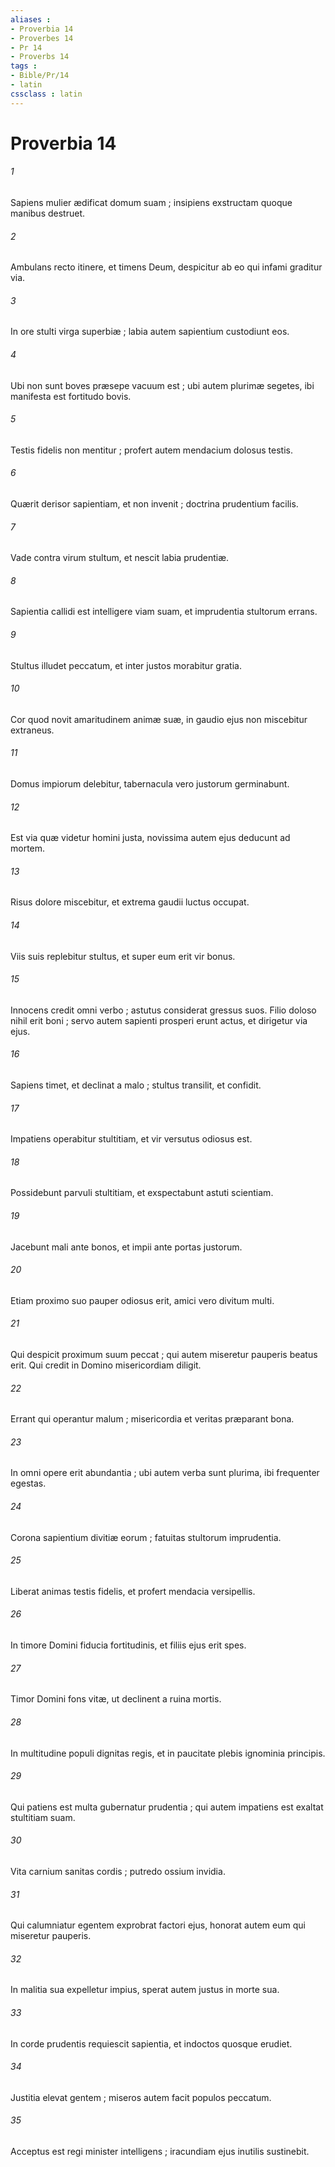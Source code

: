 ```yaml
---
aliases : 
- Proverbia 14
- Proverbes 14
- Pr 14
- Proverbs 14
tags : 
- Bible/Pr/14
- latin
cssclass : latin
---
```


# Proverbia 14

###### 1
Sapiens mulier ædificat domum suam ; insipiens exstructam quoque manibus destruet.
###### 2
Ambulans recto itinere, et timens Deum, despicitur ab eo qui infami graditur via.
###### 3
In ore stulti virga superbiæ ; labia autem sapientium custodiunt eos.
###### 4
Ubi non sunt boves præsepe vacuum est ; ubi autem plurimæ segetes, ibi manifesta est fortitudo bovis.
###### 5
Testis fidelis non mentitur ; profert autem mendacium dolosus testis.
###### 6
Quærit derisor sapientiam, et non invenit ; doctrina prudentium facilis.
###### 7
Vade contra virum stultum, et nescit labia prudentiæ.
###### 8
Sapientia callidi est intelligere viam suam, et imprudentia stultorum errans.
###### 9
Stultus illudet peccatum, et inter justos morabitur gratia.
###### 10
Cor quod novit amaritudinem animæ suæ, in gaudio ejus non miscebitur extraneus.
###### 11
Domus impiorum delebitur, tabernacula vero justorum germinabunt.
###### 12
Est via quæ videtur homini justa, novissima autem ejus deducunt ad mortem.
###### 13
Risus dolore miscebitur, et extrema gaudii luctus occupat.
###### 14
Viis suis replebitur stultus, et super eum erit vir bonus.
###### 15
Innocens credit omni verbo ; astutus considerat gressus suos. Filio doloso nihil erit boni ; servo autem sapienti prosperi erunt actus, et dirigetur via ejus.
###### 16
Sapiens timet, et declinat a malo ; stultus transilit, et confidit.
###### 17
Impatiens operabitur stultitiam, et vir versutus odiosus est.
###### 18
Possidebunt parvuli stultitiam, et exspectabunt astuti scientiam.
###### 19
Jacebunt mali ante bonos, et impii ante portas justorum.
###### 20
Etiam proximo suo pauper odiosus erit, amici vero divitum multi.
###### 21
Qui despicit proximum suum peccat ; qui autem miseretur pauperis beatus erit. Qui credit in Domino misericordiam diligit.
###### 22
Errant qui operantur malum ; misericordia et veritas præparant bona.
###### 23
In omni opere erit abundantia ; ubi autem verba sunt plurima, ibi frequenter egestas.
###### 24
Corona sapientium divitiæ eorum ; fatuitas stultorum imprudentia.
###### 25
Liberat animas testis fidelis, et profert mendacia versipellis.
###### 26
In timore Domini fiducia fortitudinis, et filiis ejus erit spes.
###### 27
Timor Domini fons vitæ, ut declinent a ruina mortis.
###### 28
In multitudine populi dignitas regis, et in paucitate plebis ignominia principis.
###### 29
Qui patiens est multa gubernatur prudentia ; qui autem impatiens est exaltat stultitiam suam.
###### 30
Vita carnium sanitas cordis ; putredo ossium invidia.
###### 31
Qui calumniatur egentem exprobrat factori ejus, honorat autem eum qui miseretur pauperis.
###### 32
In malitia sua expelletur impius, sperat autem justus in morte sua.
###### 33
In corde prudentis requiescit sapientia, et indoctos quosque erudiet.
###### 34
Justitia elevat gentem ; miseros autem facit populos peccatum.
###### 35
Acceptus est regi minister intelligens ; iracundiam ejus inutilis sustinebit.
